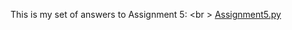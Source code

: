 This is my set of answers to Assignment 5: <br \>
[Assignment5.py](https://github.com/VKYMSC/PSYCH403/blob/main/Assignment5/Assignment5.py)
